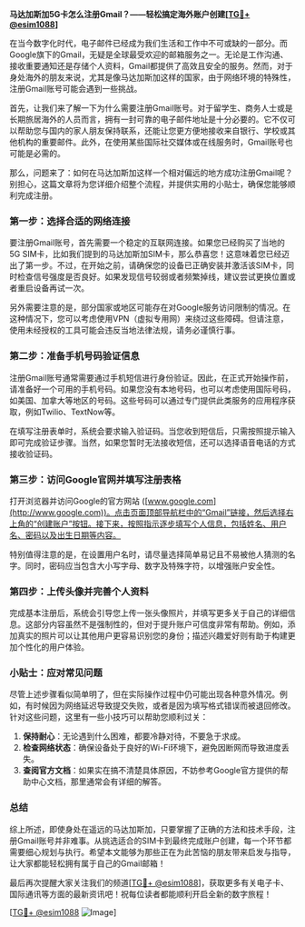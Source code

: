 **马达加斯加5G卡怎么注册Gmail？——轻松搞定海外账户创建[[TG💪+ @esim1088](https://t.me/s/esim1088)]**

在当今数字化时代，电子邮件已经成为我们生活和工作中不可或缺的一部分。而Google旗下的Gmail，无疑是全球最受欢迎的邮箱服务之一。无论是工作沟通、接收重要通知还是存储个人资料，Gmail都提供了高效且安全的服务。然而，对于身处海外的朋友来说，尤其是像马达加斯加这样的国家，由于网络环境的特殊性，注册Gmail账号可能会遇到一些挑战。

首先，让我们来了解一下为什么需要注册Gmail账号。对于留学生、商务人士或是长期旅居海外的人员而言，拥有一封可靠的电子邮件地址是十分必要的。它不仅可以帮助您与国内的家人朋友保持联系，还能让您更方便地接收来自银行、学校或其他机构的重要邮件。此外，在使用某些国际社交媒体或在线服务时，Gmail账号也可能是必需的。

那么，问题来了：如何在马达加斯加这样一个相对偏远的地方成功注册Gmail呢？别担心，这篇文章将为您详细介绍整个流程，并提供实用的小贴士，确保您能够顺利完成注册。

### 第一步：选择合适的网络连接

要注册Gmail账号，首先需要一个稳定的互联网连接。如果您已经购买了当地的5G SIM卡，比如我们提到的马达加斯加SIM卡，那么恭喜您！这意味着您已经迈出了第一步。不过，在开始之前，请确保您的设备已正确安装并激活该SIM卡，同时检查信号强度是否良好。如果发现信号较弱或者频繁掉线，建议尝试更换位置或者重启设备再试一次。

另外需要注意的是，部分国家或地区可能存在对Google服务访问限制的情况。在这种情况下，您可以考虑使用VPN（虚拟专用网）来绕过这些障碍。但请注意，使用未经授权的工具可能会违反当地法律法规，请务必谨慎行事。

### 第二步：准备手机号码验证信息

注册Gmail账号通常需要通过手机短信进行身份验证。因此，在正式开始操作前，请准备好一个可用的手机号码。如果您没有本地号码，也可以考虑使用国际号码，如美国、加拿大等地区的号码。这些号码可以通过专门提供此类服务的应用程序获取，例如Twilio、TextNow等。

在填写注册表单时，系统会要求输入验证码。当您收到短信后，只需按照提示输入即可完成验证步骤。当然，如果您暂时无法接收短信，还可以选择语音电话的方式接收验证码。

### 第三步：访问Google官网并填写注册表格

打开浏览器并访问Google的官方网站 ([www.google.com](http://www.google.com))。点击页面顶部导航栏中的“Gmail”链接，然后选择右上角的“创建账户”按钮。接下来，按照指示逐步填写个人信息，包括姓名、用户名、密码以及出生日期等内容。

特别值得注意的是，在设置用户名时，请尽量选择简单易记且不易被他人猜测的名字。同时，密码应当包含大小写字母、数字及特殊字符，以增强账户安全性。

### 第四步：上传头像并完善个人资料

完成基本注册后，系统会引导您上传一张头像照片，并填写更多关于自己的详细信息。这部分内容虽然不是强制性的，但对于提升账户可信度非常有帮助。例如，添加真实的照片可以让其他用户更容易识别您的身份；描述兴趣爱好则有助于构建更加个性化的用户体验。

### 小贴士：应对常见问题

尽管上述步骤看似简单明了，但在实际操作过程中仍可能出现各种意外情况。例如，有时候因为网络延迟导致提交失败，或者是因为填写格式错误而被退回修改。针对这些问题，这里有一些小技巧可以帮助您顺利过关：

1. **保持耐心**：无论遇到什么困难，都要冷静对待，不要急于求成。
2. **检查网络状态**：确保设备处于良好的Wi-Fi环境下，避免因断网而导致进度丢失。
3. **查阅官方文档**：如果实在搞不清楚具体原因，不妨参考Google官方提供的帮助中心文档，那里通常会有详细的解答。

### 总结

综上所述，即使身处在遥远的马达加斯加，只要掌握了正确的方法和技术手段，注册Gmail账号并非难事。从挑选适合的SIM卡到最终完成账户创建，每一个环节都需要细心规划与执行。希望本文能够为那些正在为此苦恼的朋友带来启发与指导，让大家都能轻松拥有属于自己的Gmail邮箱！

最后再次提醒大家关注我们的频道[[TG💪+ @esim1088](https://t.me/s/esim1088)]，获取更多有关电子卡、国际通讯等方面的最新资讯吧！祝每位读者都能顺利开启全新的数字旅程！

[[TG💪+ @esim1088](https://t.me/s/esim1088) ![Image](https://i.postimg.cc/4NQfJmqS/Snipaste-2025-05-13-00-14-12.png)]
